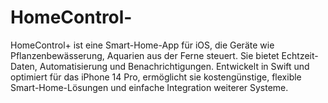# HomeControl-
HomeControl+ ist eine Smart-Home-App für iOS, die Geräte wie Pflanzenbewässerung, Aquarien aus der Ferne steuert. Sie bietet Echtzeit-Daten, Automatisierung und Benachrichtigungen. Entwickelt in Swift und optimiert für das iPhone 14 Pro, ermöglicht sie kostengünstige, flexible Smart-Home-Lösungen und einfache Integration weiterer Systeme.
